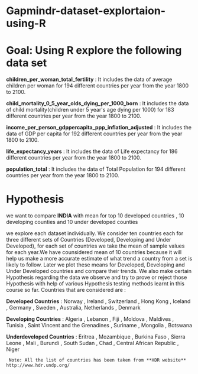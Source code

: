 # Gapmindr-dataset-explortaion-using-R

# Goal: Using R explore the following data set

**children_per_woman_total_fertility** : It includes the data of average children per woman for 194 different countries  per year from the year 1800 to 2100.

**child_mortality_0_5_year_olds_dying_per_1000_born** : It includes the data of child mortality(children under 5 year's age dying per 1000) for 183 different countries  per year from the year 1800 to 2100.

**income_per_person_gdppercapita_ppp_inflation_adjusted** : It includes the data of GDP per capita for 192 different countries  per year from the year 1800 to 2100.

**life_expectancy_years** : It includes the data of Life expectancy for 186 different countries  per year from the year 1800 to 2100.

**population_total** : It includes the data of Total Population for 194 different countries  per year from the year 1800 to 2100.

# Hypothesis
we want to compare **INDIA** with mean for top 10 developed countries , 10 developing counties and 10 under developed counties

we explore each dataset individually. We consider ten countries each for three different sets of Countries (Developed, Developing and Under Developed), for each set of countries we take the mean of sample values for each year.We have counsidered mean of 10 countries because it will help us make a more accurate estimate of what trend a country from a set is likely to follow. Later we plot these means for Developed, Developing and Under Developed countries and compare their trends. We also make certain Hypothesis regarding the data we observe and try to prove or reject those Hypothesis with help of various Hypothesis testing methods learnt in this course so far. Countries that are considered are :

**Developed Countries** : Norway , Ireland , Switzerland , Hong Kong , Iceland , Germany , Sweden , Australia, Netherlands , Denmark

**Developing Countries** : Algeria , Lebanon , Fiji , Moldova , Maldives , Tunisia , Saint Vincent and the  Grenadines , Suriname , Mongolia , Botswana

**Underdeveloped Countries** : Eritrea , Mozambique , Burkina Faso , Sierra Leone , Mali , Burundi , South Sudan , Chad , Central African Republic , Niger


     Note: All the list of countries has been taken from **HDR website** http://www.hdr.undp.org/ 
